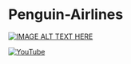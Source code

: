 # Penguin-Airlines

[![IMAGE ALT TEXT HERE](https://img.youtube.com/vi/dQw4w9WgXcQ/0.jpg)](https://www.youtube.com/watch?v=dQw4w9WgXcQ)



[![YouTube](http://i.ytimg.com/vi/dQw4w9WgXcQ/hqdefault.jpg)](https://www.youtube.com/watch?v=dQw4w9WgXcQ)
